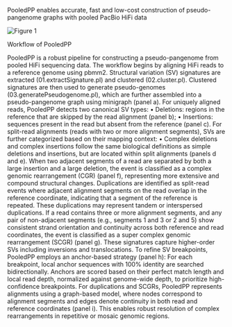 PooledPP enables accurate, fast and low-cost construction of pseudo-pangenome graphs with pooled PacBio HiFi data

![Figure 1](https://github.com/user-attachments/assets/1966db69-6de1-40cf-b354-29ff5b2dd42e)

Workflow of PooledPP

PooledPP is a robust pipeline for constructing a pseudo-pangenome from pooled HiFi sequencing data. The workflow begins by aligning HiFi reads to a reference genome using pbmm2. Structural variation (SV) signatures are extracted (01.extractSignature.pl) and clustered (02.cluster.pl). Clustered signatures are then used to generate pseudo-genomes (03.generatePseudogenome.pl), which are further assembled into a pseudo-pangenome graph using minigraph (panel a).
For uniquely aligned reads, PooledPP detects two canonical SV types:
•	Deletions: regions in the reference that are skipped by the read alignment (panel b);
•	Insertions: sequences present in the read but absent from the reference (panel c).
For split-read alignments (reads with two or more alignment segments), SVs are further categorized based on their mapping context:
•	Complex deletions and complex insertions follow the same biological definitions as simple deletions and insertions, but are located within split alignments (panels d and e).
When two adjacent segments of a read are separated by both a large insertion and a large deletion, the event is classified as a complex genomic rearrangement (CGR) (panel f), representing more extensive and compound structural changes.
Duplications are identified as split-read events where adjacent alignment segments on the read overlap in the reference coordinate, indicating that a segment of the reference is repeated. These duplications may represent tandem or interspersed duplications.
If a read contains three or more alignment segments, and any pair of non-adjacent segments (e.g., segments 1 and 3 or 2 and 5) show consistent strand orientation and continuity across both reference and read coordinates, the event is classified as a super complex genomic rearrangement (SCGR) (panel g). These signatures capture higher-order SVs including inversions and translocations.
To refine SV breakpoints, PooledPP employs an anchor-based strategy (panel h):
For each breakpoint, local anchor sequences with 100% identity are searched bidirectionally. Anchors are scored based on their perfect match length and local read depth, normalized against genome-wide depth, to prioritize high-confidence breakpoints.
For duplications and SCGRs, PooledPP represents alignments using a graph-based model, where nodes correspond to alignment segments and edges denote continuity in both read and reference coordinates (panel i). This enables robust resolution of complex rearrangements in repetitive or mosaic genomic regions.
